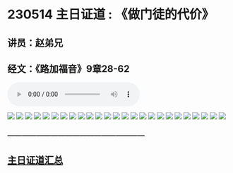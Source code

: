 # 230514 主日证道 : 《做门徒的代价》
## 讲员：赵弟兄
## 经文：《路加福音》9章28-62
<audio controls src="./20230514.mp3"></audio>

![](./01.jpg)
![](./02.jpg)
![](./03.jpg)
![](./04.jpg)
![](./05.jpg)
![](./06.jpg)
![](./07.jpg)
![](./08.jpg)
![](./09.jpg)
![](./10.jpg)
![](./11.jpg)
![](./12.jpg)
![](./13.jpg)
![](./14.jpg)
![](./15.jpg)
![](./16.jpg)
![](./17.jpg)
![](./18.jpg)
![](./19.jpg)
![](./20.jpg)
![](./21.jpg)
![](./22.jpg)
![](./23.jpg)
![](./24.jpg)
![](./25.jpg)
  


### ———————————————————

## [主日证道汇总](https://nccchurch.github.io/Sermons/)

